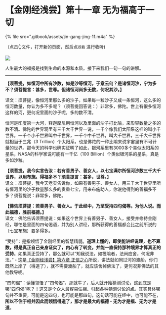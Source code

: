 # 【金刚经浅尝】第十一章 无为福高于一切

{% file src=".gitbook/assets/jin-gang-jing-11.m4a" %}

（点击👆文件，打开新的页面，然后点`观看` 进行收听\)

![](https://mmbiz.qpic.cn/mmbiz_png/xws7d9qricCaooZEssOmlALsIicHca23LkEo8Mc9pPZVrnQewibQ7ORvr4NicfUibcOHMZhDedMicIzKzbCPsmF50TTg/640?wx_fmt=png&tp=webp&wxfrom=5&wx_lazy=1&wx_co=1)

人生最大的福报是找到生命的本源和本质。接下来我们一句一句的讲解。  
****

**【须菩提，如恒河中所有沙数，如是沙等恒河，于意云何？是诸恒河沙，宁为多不？须菩提言：甚多，世尊。但诸恒河尚多无数，何况其沙。】**

译文：须菩提，像恒河里那么多的沙子，如果每一粒沙子又成一条恒河，这么多的恒河数量，你认为多不多呢？（须菩提回答说：）非常多，佛陀。世上有很多恒河这样的河，更何况里面的沙子呢，多的数不清。

恒河是印度第一大河，释迦摩尼用恒河以及里面的沙子打比喻，来形容数量之多的数不清。佛陀的世界观里有三千大千世界一说，一千个像我们太阳系这样的叫小千世界，一千个小千世界叫中千世界，一千个中千世界，叫大千世界，三千大千世界就相当于三兆（3 Trillion）个太阳系，也是佛陀的一种比喻来说宇宙里有不可计量的世界。那今天的科学也确实证明了如此，银河系里有3000多个类似太阳系的星系，NASA的科学家说可能有一千亿（100 Billion）个类似银河系的星系，真是多如沙粒。

**【须菩提，我今实言告汝：若有善男子、善女人，以七宝满尔所恒河沙数三千大千世界，以用布施。得福多不？须菩提言：甚多，世尊。】**  
译文：须菩提，我今天老实告诉你，如果有善男子、善女人，用三千大千世界里所有恒河里的沙子数量那么多的贵重七宝，用来布施助人，你说他得到的善福多不多？须菩提说：非常多，佛陀。

**【佛告须菩提：若善男子、善女人。于此经中，乃至受持四句偈等。为他人说。而此福德，胜前福德。】**  
译文：佛陀告诉须菩提说：如果这个世界上有善男子、善女人，接受并修持金刚经，哪怕是里面的四句偈语，并为别人讲经，那所获得的善福都会比之前所说的（七宝布施）要多得多。

“受持”：是指领悟了金刚经里的智慧精髓。**道理上懂的，即使能讲经说理，也不算数，得是真正自己亲身证实了，内心有了转变，并能一直保持那种境界才算真正的受持**。如果真正受持了，那么就可以“知我说法，如筏喻者，法尚应舍，何况非法。” -  这是[【金刚经浅尝】第六章 正信之心](http://mp.weixin.qq.com/s?__biz=MzAxODcwMDg0Mg==&mid=2247484704&idx=1&sn=3a70b60d39df9ca1a83429cd04a7f7d4&chksm=9bd30a65aca483730d6c4391861447d546a9f59b7def135cb1cb643bf300df33632d98fd1055&scene=21#wechat_redirect)所说，讲法就如同过河的渡船，你们既然上岸了（得道了），就不需要渡船了，就应该舍掉佛法了，更何况非佛法的其他教导呢。

“四句偈”：读懂领悟了“四句偈”，那就牛了，后人就开始猜测讨论，这到底是哪“四句偈”呢？！这又是个众人最容易住相、引起各种猜测讨论的点。其实具体哪句并不重要，可能是这四句，也可能是那四句，这句话可能在经中，也可能不在，**所以不住于相并因此而领悟得道了，那才是最大的福德 - 无为才是福、无为才是道**。

